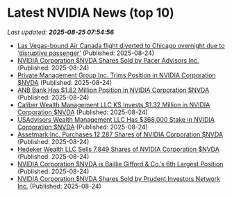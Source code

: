 # Latest NVIDIA News (top 10)
_Last updated: **2025-08-25 07:54:56**_

- [Las Vegas-bound Air Canada flight diverted to Chicago overnight due to ‘disruptive passenger’](https://biztoc.com/x/4029af66d0b66e4a) (Published: 2025-08-24)
- [NVIDIA Corporation $NVDA Shares Sold by Pacer Advisors Inc.](https://www.etfdailynews.com/2025/08/24/nvidia-corporation-nvda-shares-sold-by-pacer-advisors-inc/) (Published: 2025-08-24)
- [Private Management Group Inc. Trims Position in NVIDIA Corporation $NVDA](https://www.etfdailynews.com/2025/08/24/private-management-group-inc-trims-position-in-nvidia-corporation-nvda/) (Published: 2025-08-24)
- [ANB Bank Has $1.82 Million Position in NVIDIA Corporation $NVDA](https://www.etfdailynews.com/2025/08/24/anb-bank-has-1-82-million-position-in-nvidia-corporation-nvda/) (Published: 2025-08-24)
- [Caliber Wealth Management LLC KS Invests $1.32 Million in NVIDIA Corporation $NVDA](https://www.etfdailynews.com/2025/08/24/caliber-wealth-management-llc-ks-invests-1-32-million-in-nvidia-corporation-nvda/) (Published: 2025-08-24)
- [USAdvisors Wealth Management LLC Has $368,000 Stake in NVIDIA Corporation $NVDA](https://www.etfdailynews.com/2025/08/24/usadvisors-wealth-management-llc-has-368000-stake-in-nvidia-corporation-nvda/) (Published: 2025-08-24)
- [Assetmark Inc. Purchases 12,287 Shares of NVIDIA Corporation $NVDA](https://www.etfdailynews.com/2025/08/24/assetmark-inc-purchases-12287-shares-of-nvidia-corporation-nvda/) (Published: 2025-08-24)
- [Hedeker Wealth LLC Sells 7,849 Shares of NVIDIA Corporation $NVDA](https://www.etfdailynews.com/2025/08/24/hedeker-wealth-llc-sells-7849-shares-of-nvidia-corporation-nvda/) (Published: 2025-08-24)
- [NVIDIA Corporation $NVDA is Baillie Gifford & Co.’s 6th Largest Position](https://www.etfdailynews.com/2025/08/24/nvidia-corporation-nvda-is-baillie-gifford-co-s-6th-largest-position/) (Published: 2025-08-24)
- [NVIDIA Corporation $NVDA Shares Sold by Prudent Investors Network Inc.](https://www.etfdailynews.com/2025/08/24/nvidia-corporation-nvda-shares-sold-by-prudent-investors-network-inc/) (Published: 2025-08-24)
